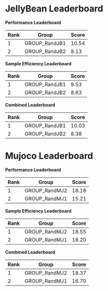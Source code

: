 # JellyBean Leaderboard

**Performance Leaderboard**

|Rank      |Group     |Score     |
|----------|----------|----------|
|1      |GROUP_RandJB1     |10.54     |
|2      |GROUP_RandJB2     |8.13     |


**Sample Efficiency Leaderboard**

|Rank      |Group     |Score     |
|----------|----------|----------|
|1      |GROUP_RandJB1     |9.53     |
|2      |GROUP_RandJB2     |8.63     |


**Combined Leaderboard**

|Rank      |Group     |Score     |
|----------|----------|----------|
|1      |GROUP_RandJB1     |10.03     |
|2      |GROUP_RandJB2     |8.38     |


# Mujoco Leaderboard

**Performance Leaderboard**

|Rank      |Group     |Score     |
|----------|----------|----------|
|1      |GROUP_RandMJ2     |18.18     |
|2      |GROUP_RandMJ1     |15.21     |


**Sample Efficiency Leaderboard**

|Rank      |Group     |Score     |
|----------|----------|----------|
|1      |GROUP_RandMJ2     |18.55     |
|2      |GROUP_RandMJ1     |18.20     |


**Combined Leaderboard**

|Rank      |Group     |Score     |
|----------|----------|----------|
|1      |GROUP_RandMJ2     |18.37     |
|2      |GROUP_RandMJ1     |16.70     |


